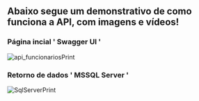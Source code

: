 ## Abaixo segue um demonstrativo de como funciona a API, com imagens e vídeos!

### Página incial ' Swagger UI '
![api_funcionariosPrint](https://github.com/offryan/WebAPI-Funcionarios/assets/85769101/065374dc-e2f2-4f53-ad79-c55883b3db8d)

### Retorno de dados ' MSSQL Server '
![SqlServerPrint](https://github.com/offryan/WebAPI-Funcionarios/assets/85769101/227b6209-8090-4435-b96d-cdfa24516f2e)

